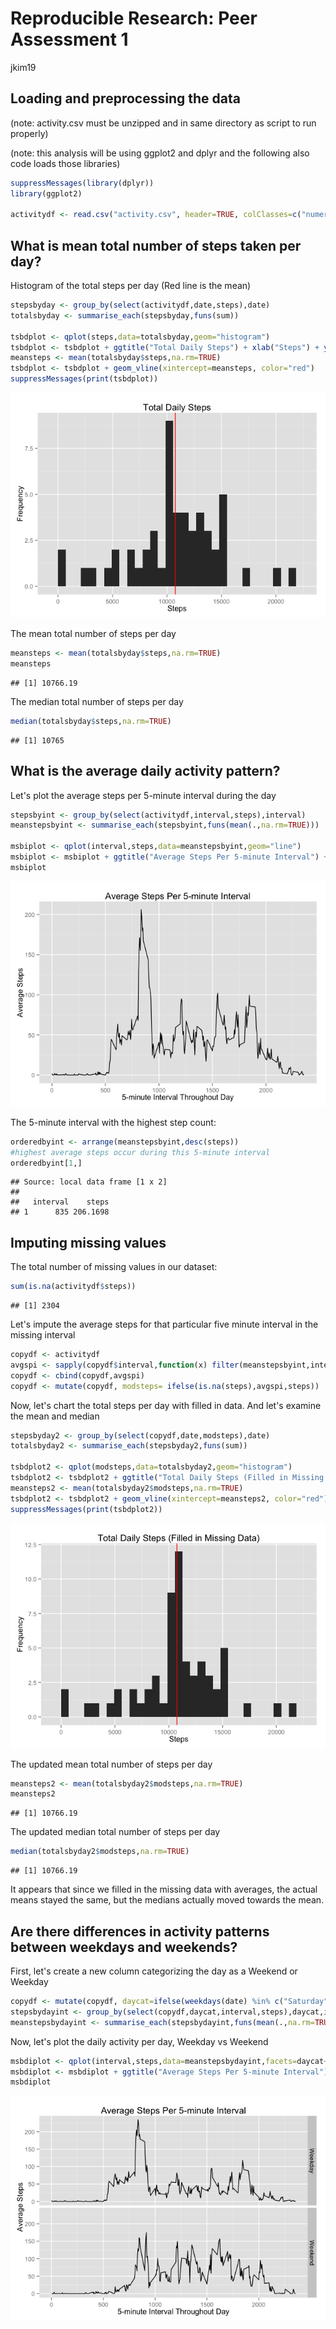 # Reproducible Research: Peer Assessment 1
jkim19  

## Loading and preprocessing the data
(note: activity.csv must be unzipped and in same directory as script to run properly)

(note: this analysis will be using ggplot2 and dplyr and the following also code loads those libraries)

```r
suppressMessages(library(dplyr))
library(ggplot2)

activitydf <- read.csv("activity.csv", header=TRUE, colClasses=c("numeric","Date","numeric"))
```

## What is mean total number of steps taken per day?

Histogram of the total steps per day (Red line is the mean)

```r
stepsbyday <- group_by(select(activitydf,date,steps),date)
totalsbyday <- summarise_each(stepsbyday,funs(sum))

tsbdplot <- qplot(steps,data=totalsbyday,geom="histogram")
tsbdplot <- tsbdplot + ggtitle("Total Daily Steps") + xlab("Steps") + ylab("Frequency")
meansteps <- mean(totalsbyday$steps,na.rm=TRUE)
tsbdplot <- tsbdplot + geom_vline(xintercept=meansteps, color="red")
suppressMessages(print(tsbdplot))
```

![](PA1_template_files/figure-html/unnamed-chunk-2-1.png) 

The mean total number of steps per day

```r
meansteps <- mean(totalsbyday$steps,na.rm=TRUE)
meansteps
```

```
## [1] 10766.19
```

The median total number of steps per day

```r
median(totalsbyday$steps,na.rm=TRUE)
```

```
## [1] 10765
```

## What is the average daily activity pattern?

Let's plot the average steps per 5-minute interval during the day 

```r
stepsbyint <- group_by(select(activitydf,interval,steps),interval)
meanstepsbyint <- summarise_each(stepsbyint,funs(mean(.,na.rm=TRUE)))

msbiplot <- qplot(interval,steps,data=meanstepsbyint,geom="line")
msbiplot <- msbiplot + ggtitle("Average Steps Per 5-minute Interval") + xlab("5-minute Interval Throughout Day") + ylab("Average Steps")
msbiplot
```

![](PA1_template_files/figure-html/unnamed-chunk-5-1.png) 

The 5-minute interval with the highest step count:

```r
orderedbyint <- arrange(meanstepsbyint,desc(steps))
#highest average steps occur during this 5-minute interval
orderedbyint[1,]
```

```
## Source: local data frame [1 x 2]
## 
##   interval    steps
## 1      835 206.1698
```

## Imputing missing values

The total number of missing values in our dataset:

```r
sum(is.na(activitydf$steps))
```

```
## [1] 2304
```

Let's impute the average steps for that particular five minute interval in the missing interval

```r
copydf <- activitydf
avgspi <- sapply(copydf$interval,function(x) filter(meanstepsbyint,interval==x)$steps)
copydf <- cbind(copydf,avgspi)
copydf <- mutate(copydf, modsteps= ifelse(is.na(steps),avgspi,steps))
```

Now, let's chart the total steps per day with filled in data.  And let's examine the mean and median

```r
stepsbyday2 <- group_by(select(copydf,date,modsteps),date)
totalsbyday2 <- summarise_each(stepsbyday2,funs(sum))

tsbdplot2 <- qplot(modsteps,data=totalsbyday2,geom="histogram")
tsbdplot2 <- tsbdplot2 + ggtitle("Total Daily Steps (Filled in Missing Data)") + xlab("Steps") + ylab("Frequency")
meansteps2 <- mean(totalsbyday2$modsteps,na.rm=TRUE)
tsbdplot2 <- tsbdplot2 + geom_vline(xintercept=meansteps2, color="red")
suppressMessages(print(tsbdplot2))
```

![](PA1_template_files/figure-html/unnamed-chunk-9-1.png) 

The updated mean total number of steps per day

```r
meansteps2 <- mean(totalsbyday2$modsteps,na.rm=TRUE)
meansteps2
```

```
## [1] 10766.19
```

The updated median total number of steps per day

```r
median(totalsbyday2$modsteps,na.rm=TRUE)
```

```
## [1] 10766.19
```
It appears that since we filled in the missing data with averages, the actual means stayed the same, but the medians actually moved towards the mean.

## Are there differences in activity patterns between weekdays and weekends?

First, let's create a new column categorizing the day as a Weekend or Weekday

```r
copydf <- mutate(copydf, daycat=ifelse(weekdays(date) %in% c("Saturday","Sunday"),"Weekend","Weekday"))
stepsbydayint <- group_by(select(copydf,daycat,interval,steps),daycat,interval)
meanstepsbydayint <- summarise_each(stepsbydayint,funs(mean(.,na.rm=TRUE)))
```

Now, let's plot the daily activity per day, Weekday vs Weekend

```r
msbdiplot <- qplot(interval,steps,data=meanstepsbydayint,facets=daycat~.,geom="line")
msbdiplot <- msbdiplot + ggtitle("Average Steps Per 5-minute Interval") + xlab("5-minute Interval Throughout Day") + ylab("Average Steps")
msbdiplot
```

![](PA1_template_files/figure-html/unnamed-chunk-13-1.png) 

